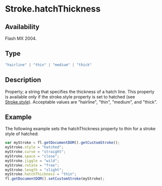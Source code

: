 # Stroke.hatchThickness

## Availability

Flash MX 2004.

## Type

```typescript
"hairline" | "thin" | "medium" | "thick"
```

## Description

Property; a string that specifies the thickness of a hatch line. This property is available only if the stroke.style property is set to hatched (see [Stroke.style](../Stroke_object/Stroke20.md)). Acceptable values are "hairline", "thin", "medium", and "thick".

## Example

The following example sets the hatchThickness property to thin for a stroke style of hatched:

```javascript
var myStroke = fl.getDocumentDOM().getCustomStroke();
myStroke.style = "hatched";
myStroke.curve = "straight";
myStroke.space = "close";
myStroke.jiggle = "wild";
myStroke.rotate = "free";
myStroke.length = "slight";
myStroke.hatchThickness = "thin";
fl.getDocumentDOM().setCustomStroke(myStroke);
```

